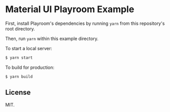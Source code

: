 # Material UI Playroom Example

First, install Playroom's dependencies by running `yarn` from this repository's root directory.

Then, run `yarn` within this example directory.

To start a local server:

```bash
$ yarn start
```

To build for production:

```bash
$ yarn build
```

## License

MIT.
